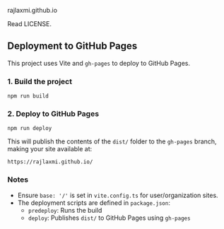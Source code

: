 rajlaxmi.github.io

Read LICENSE.

## Deployment to GitHub Pages

This project uses Vite and `gh-pages` to deploy to GitHub Pages.

### 1. Build the project

```
npm run build
```

### 2. Deploy to GitHub Pages

```
npm run deploy
```

This will publish the contents of the `dist/` folder to the `gh-pages` branch, making your site available at:

```
https://rajlaxmi.github.io/
```

### Notes
- Ensure `base: '/'` is set in `vite.config.ts` for user/organization sites.
- The deployment scripts are defined in `package.json`:
  - `predeploy`: Runs the build
  - `deploy`: Publishes `dist/` to GitHub Pages using `gh-pages`
